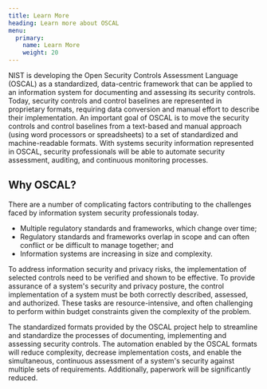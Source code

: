```yaml
---
title: Learn More
heading: Learn more about OSCAL
menu:
  primary:
    name: Learn More
    weight: 20
---
```


NIST is developing the Open Security Controls Assessment Language (OSCAL) as a standardized, data-centric framework that can be applied to an information system for documenting and assessing its security controls. Today, security controls and control baselines are represented in proprietary formats, requiring data conversion and manual effort to describe their implementation. An important goal of OSCAL is to move the security controls and control baselines from a text-based and manual approach (using word processors or spreadsheets) to a set of standardized and machine-readable formats. With systems security information represented in OSCAL, security professionals will be able to automate security assessment, auditing, and continuous monitoring processes.

<!-- markdownlint-disable MD026 -->
## Why OSCAL?
<!-- markdownlint-enable MD026 -->

There are a number of complicating factors contributing to the challenges faced by information system security professionals today.

* Multiple regulatory standards and frameworks, which change over time;
* Regulatory standards and frameworks overlap in scope and can often conflict or be difficult to manage together; and
* Information systems are increasing in size and complexity.

To address information security and privacy risks, the implementation of selected controls need to be verified and shown to be effective. To provide assurance of a system's security and privacy posture, the control implementation of a system must be both correctly described, assessed, and authorized. These tasks are resource-intensive, and often challenging to perform within budget constraints given the complexity of the problem.

The standardized formats provided by the OSCAL project help to streamline and standardize the processes of documenting, implementing and assessing security controls. The automation enabled by the OSCAL formats will reduce complexity, decrease implementation costs, and enable the simultaneous, continuous assessment of a system's security against multiple sets of requirements. Additionally, paperwork will be significantly reduced.
